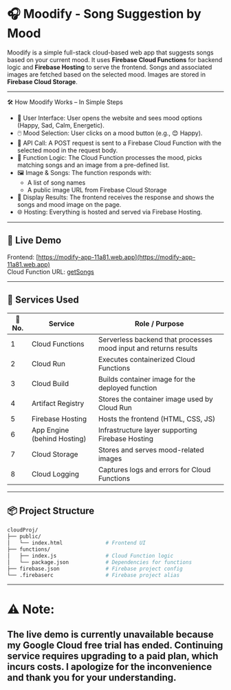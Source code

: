 
# 🎧 Moodify - Song Suggestion by Mood

Moodify is a simple full-stack cloud-based web app that suggests songs based on your current mood. It uses **Firebase Cloud Functions** for backend logic and **Firebase Hosting** to serve the frontend. Songs and associated images are fetched based on the selected mood. Images are stored in **Firebase Cloud Storage**.

---

🛠️ How Moodify Works – In Simple Steps
- 🎨 User Interface: User opens the website and sees mood options (Happy, Sad, Calm, Energetic).
- 🖱️ Mood Selection: User clicks on a mood button (e.g., 😊 Happy).
- 📡 API Call: A POST request is sent to a Firebase Cloud Function with the selected mood in the request body.
- 🧠 Function Logic: The Cloud Function processes the mood, picks matching songs and an image from a pre-defined list.
- 🖼️ Image & Songs: The function responds with:
  - A list of song names
  - A public image URL from Firebase Cloud Storage
- 📲 Display Results: The frontend receives the response and shows the songs and mood image on the page.
- 🌐 Hosting: Everything is hosted and served via Firebase Hosting.

---

## 🚀 Live Demo

Frontend: [https://modify-app-11a81.web.app](https://modify-app-11a81.web.app)  
Cloud Function URL: [getSongs](https://us-central1-modify-app-11a81.cloudfunctions.net/getSongs)

---

## 🔧 Services Used

| 🔢 No. | Service                   | Role / Purpose                                                       |
|-------|----------------------------|----------------------------------------------------------------------|
| 1     | Cloud Functions            | Serverless backend that processes mood input and returns results     |
| 2     | Cloud Run                  | Executes containerized Cloud Functions                               |
| 3     | Cloud Build                | Builds container image for the deployed function                     |
| 4     | Artifact Registry          | Stores the container image used by Cloud Run                         |
| 5     | Firebase Hosting           | Hosts the frontend (HTML, CSS, JS)                                   |
| 6     | App Engine (behind Hosting)| Infrastructure layer supporting Firebase Hosting                     |
| 7     | Cloud Storage              | Stores and serves mood-related images                                |
| 8     | Cloud Logging              | Captures logs and errors for Cloud Functions                         |

---

## 📦 Project Structure

```bash
cloudProj/
├── public/
│   └── index.html              # Frontend UI
├── functions/
│   ├── index.js                # Cloud Function logic
│   └── package.json            # Dependencies for functions
├── firebase.json               # Firebase project config
└── .firebaserc                 # Firebase project alias
```

---
# ⚠️ Note:                                                                
##  The live demo is currently unavailable because my Google Cloud free trial has ended. Continuing service requires upgrading to a paid plan, which incurs costs. I apologize for the inconvenience and thank you for your understanding.
